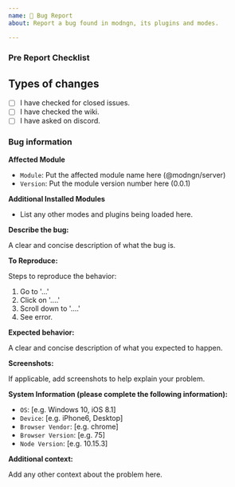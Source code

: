 ```yaml
---
name: 🐞 Bug Report
about: Report a bug found in modngn, its plugins and modes.

---
```


### Pre Report Checklist

## Types of changes
<!--- Put an `x` in all the boxes that apply: -->
- [ ] I have checked for closed issues.
- [ ] I have checked the wiki.
- [ ] I have asked on discord.

### Bug information

**Affected Module**

- `Module`: Put the affected module name here (@modngn/server)
- `Version`: Put the module version number here (0.0.1)

**Additional Installed Modules**

- List any other modes and plugins being loaded here.

**Describe the bug:**

A clear and concise description of what the bug is.

**To Reproduce:**

Steps to reproduce the behavior:

1. Go to '...'
2. Click on '....'
3. Scroll down to '....'
4. See error.

**Expected behavior:**

A clear and concise description of what you expected to happen.

**Screenshots:**

If applicable, add screenshots to help explain your problem.

**System Information (please complete the following information):**

 - `OS`: [e.g. Windows 10, iOS 8.1]
 - `Device`: [e.g. iPhone6, Desktop]
 - `Browser Vendor`: [e.g. chrome]
 - `Browser Version`: [e.g. 75]
 - `Node Version`: [e.g. 10.15.3]

**Additional context:**

Add any other context about the problem here.
